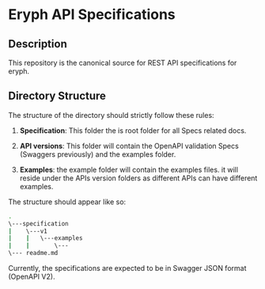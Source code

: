 # Eryph API Specifications

## Description

This repository is the canonical source for REST API specifications for eryph.

## Directory Structure

The structure of the directory should strictly follow these rules:

1. **Specification**: This folder the is root folder for all Specs related docs.

1. **API versions**: This folder will contain the OpenAPI validation Specs (Swaggers previously) and the examples folder.

1. **Examples**: the example folder will contain the examples files. it will reside under the APIs version folders as different APIs can have different examples.


The structure should appear like so:
```bash
.
\---specification
|    \---v1
|    |   \---examples
|    |       \---
\--- readme.md
```

Currently, the specifications are expected to be in Swagger JSON format (OpenAPI V2).
